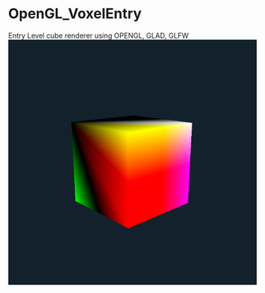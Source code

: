# OpenGL_VoxelEntry
Entry Level cube renderer using OPENGL, GLAD, GLFW
![](Screenshot%202021-11-25%20164926.png)
